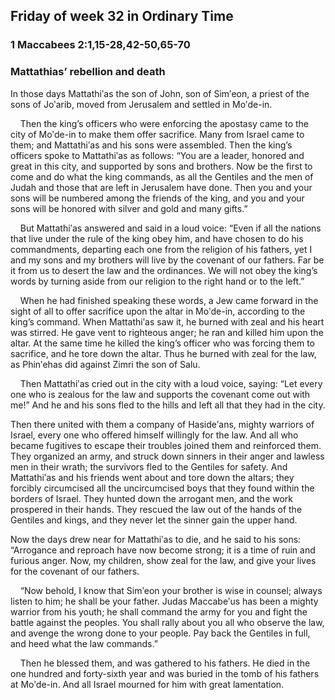 ## Friday of week 32 in Ordinary Time

### 1 Maccabees 2:1,15-28,42-50,65-70

### Mattathias’ rebellion and death

In those days Mattathiʹas the son of John, son of Simʹeon, a priest of the sons of Joʹarib, moved from Jerusalem and settled in Moʹde-in. 

    Then the king’s officers who were enforcing the apostasy came to the city of Moʹde-in to make them offer sacrifice. Many from Israel came to them; and Mattathiʹas and his sons were assembled. Then the king’s officers spoke to Mattathiʹas as follows: “You are a leader, honored and great in this city, and supported by sons and brothers. Now be the first to come and do what the king commands, as all the Gentiles and the men of Judah and those that are left in Jerusalem have done. Then you and your sons will be numbered among the friends of the king, and you and your sons will be honored with silver and gold and many gifts.”

    But Mattathiʹas answered and said in a loud voice: “Even if all the nations that live under the rule of the king obey him, and have chosen to do his commandments, departing each one from the religion of his fathers, yet I and my sons and my brothers will live by the covenant of our fathers. Far be it from us to desert the law and the ordinances. We will not obey the king’s words by turning aside from our religion to the right hand or to the left.”

    When he had finished speaking these words, a Jew came forward in the sight of all to offer sacrifice upon the altar in Moʹde-in, according to the king’s command. When Mattathiʹas saw it, he burned with zeal and his heart was stirred. He gave vent to righteous anger; he ran and killed him upon the altar. At the same time he killed the king’s officer who was forcing them to sacrifice, and he tore down the altar. Thus he burned with zeal for the law, as Phinʹehas did against Zimri the son of Salu.

    Then Mattathiʹas cried out in the city with a loud voice, saying: “Let every one who is zealous for the law and supports the covenant come out with me!” And he and his sons fled to the hills and left all that they had in the city.

Then there united with them a company of Hasideʹans, mighty warriors of Israel, every one who offered himself willingly for the law. And all who became fugitives to escape their troubles joined them and reinforced them. They organized an army, and struck down sinners in their anger and lawless men in their wrath; the survivors fled to the Gentiles for safety. And Mattathiʹas and his friends went about and tore down the altars; they forcibly circumcised all the uncircumcised boys that they found within the borders of Israel. They hunted down the arrogant men, and the work prospered in their hands. They rescued the law out of the hands of the Gentiles and kings, and they never let the sinner gain the upper hand.

Now the days drew near for Mattathiʹas to die, and he said to his sons: “Arrogance and reproach have now become strong; it is a time of ruin and furious anger. Now, my children, show zeal for the law, and give your lives for the covenant of our fathers.

    “Now behold, I know that Simʹeon your brother is wise in counsel; always listen to him; he shall be your father. Judas Maccabeʹus has been a mighty warrior from his youth; he shall command the army for you and fight the battle against the peoples. You shall rally about you all who observe the law, and avenge the wrong done to your people. Pay back the Gentiles in full, and heed what the law commands.”

    Then he blessed them, and was gathered to his fathers. He died in the one hundred and forty-sixth year and was buried in the tomb of his fathers at Moʹde-in. And all Israel mourned for him with great lamentation.